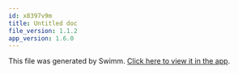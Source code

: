 ```yaml
---
id: x8397v9m
title: Untitled doc
file_version: 1.1.2
app_version: 1.6.0
---
```


This file was generated by Swimm. [Click here to view it in the app](/repos/Z2l0aHViJTNBJTNBc21hcnQtbWlycm9yJTNBJTNBSWRpdFllZ2VyU3dpbW0=/docs/x8397v9m).
